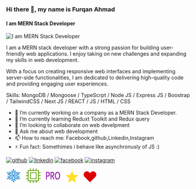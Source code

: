### Hi there 👋, my name is Furqan Ahmad
#### I am MERN Stack Developer
![I am MERN Stack Developer](https://i.postimg.cc/d1vrVhT0/Neon-Minimalist-Motivational-Inspirational-Quote-Facebook-Cover-1.png)

I am a MERN stack developer with a strong passion for building user-friendly web applications. I enjoy taking on new challenges and expanding my skills in web development.

With a focus on creating responsive web interfaces and implementing server-side functionalities, I am dedicated to delivering high-quality code and providing engaging user experiences.

Skills: MongoDB  / Mongoose / TypeScrpt / Node JS  / Express JS /   Boostrap / TailwindCSS / Next JS / REACT / JS / HTML / CSS

- 🔭 I’m currently working on a company as a MERN Stack Developer. 
- 🌱 I’m currently learning Reduxt Toolkit and Redux query 
- 👯 I’m looking to collaborate on web develpment 
- 💬 Ask me about web development 
- 📫 How to reach me: Facebook,github,Linkedin,Instagram 
- ⚡ Fun fact: Somethimes i behave like asynchronusly of JS :) 


[<img src='https://cdn.jsdelivr.net/npm/simple-icons@3.0.1/icons/github.svg' alt='github' height='40'>](/https://github.com/furqanRupom)  [<img src='https://cdn.jsdelivr.net/npm/simple-icons@3.0.1/icons/linkedin.svg' alt='linkedin' height='40'>](/https://www.linkedin.com/in/furqan-ahmad-6149ba281/)  [<img src='https://cdn.jsdelivr.net/npm/simple-icons@3.0.1/icons/facebook.svg' alt='facebook' height='40'>](/https://www.facebook.com/fab.rupom)  [<img src='https://cdn.jsdelivr.net/npm/simple-icons@3.0.1/icons/instagram.svg' alt='instagram' height='40'>](/https://www.instagram.com/fab_w00)  

<a href='https://archiveprogram.github.com/'><img src='https://raw.githubusercontent.com/acervenky/animated-github-badges/master/assets/acbadge.gif' width='40' height='40'></a> <a href='https://docs.github.com/en/developers'><img src='https://raw.githubusercontent.com/acervenky/animated-github-badges/master/assets/devbadge.gif' width='40' height='40'></a> <a href='https://github.com/pricing'><img src='https://raw.githubusercontent.com/acervenky/animated-github-badges/master/assets/pro.gif' width='40' height='40'></a> <a href='https://stars.github.com/'><img src='https://raw.githubusercontent.com/acervenky/animated-github-badges/master/assets/starbadge.gif' width='35' height='35'></a> <a href='https://docs.github.com/en/github/supporting-the-open-source-community-with-github-sponsors'><img src='https://raw.githubusercontent.com/acervenky/animated-github-badges/master/assets/sponsorbadge.gif' width='35' height='35'></a> 



